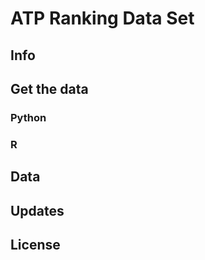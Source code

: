 # ATP Ranking Data Set


## Info 

## Get the data

### Python

### R

## Data

## Updates

## License
